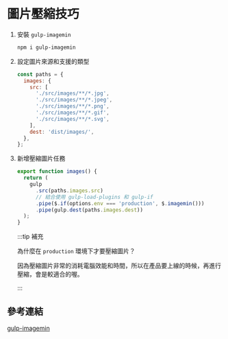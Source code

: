 # 圖片壓縮技巧

1.  安裝 `gulp-imagemin`

    ```sh
    npm i gulp-imagemin
    ```

1.  設定圖片來源和支援的類型

    ```js
    const paths = {
      images: {
        src: [
          './src/images/**/*.jpg',
          './src/images/**/*.jpeg',
          './src/images/**/*.png',
          './src/images/**/*.gif',
          './src/images/**/*.svg',
        ],
        dest: 'dist/images/',
      },
    };
    ```

1.  新增壓縮圖片任務

    ```js
    export function images() {
      return (
        gulp
          .src(paths.images.src)
          // 結合使用 gulp-load-plugins 和 gulp-if
          .pipe($.if(options.env === 'production', $.imagemin()))
          .pipe(gulp.dest(paths.images.dest))
      );
    }
    ```

    :::tip 補充

    為什麼在 `production` 環境下才要壓縮圖片？

    因為壓縮圖片非常的消耗電腦效能和時間，所以在產品要上線的時候，再進行壓縮，會是較適合的喔。

    :::

## 參考連結

[gulp-imagemin](https://www.npmjs.com/package/gulp-imagemin)

